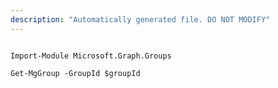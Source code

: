 ```yaml
---
description: "Automatically generated file. DO NOT MODIFY"
---
```


```powershellv2

Import-Module Microsoft.Graph.Groups

Get-MgGroup -GroupId $groupId

```